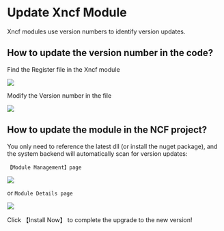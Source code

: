 # Update Xncf Module

Xncf modules use version numbers to identify version updates.

## How to update the version number in the code?

Find the Register file in the Xncf module

<img src="./images/update-xncf/project_folder1.png" />

Modify the Version number in the file

<img src="./images/update-xncf/modify_version_number1.png" />

## How to update the module in the NCF project?

You only need to reference the latest dll (or install the nuget package), and the system backend will automatically scan for version updates:

`【Module Management】page`

<img src="https://weixin.senparc.com/images/NCF/XncfModules/08.png" />

or `Module Details page`

<img src="https://weixin.senparc.com/images/NCF/XncfModules/09.png" />

Click 【Install Now】 to complete the upgrade to the new version!
